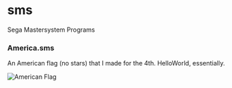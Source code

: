 # sms
Sega Mastersystem Programs

### America.sms
An American flag (no stars) that I made for the 4th. HelloWorld, essentially.

![American Flag](https://lh3.googleusercontent.com/Ig8VXcDN799ZE58a1WNUlD1ZTom4FZUOGcv5iQoDDoYK=w256-h192-no)
